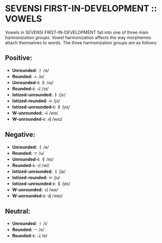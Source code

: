 #  SEVENSI FIRST-IN-DEVELOPMENT :: VOWELS  #

Vowels in SEVENSI FIRST-IN-DEVELOPMENT fall into one of three main *harmonization groups*.
Vowel harmonization affects the way morphemes attach themselves to words.
The three harmonization groups are as follows:

##  Positive:  ##

- **Unrounded:** ㅏ /ɑ/
- **Rounded:** ㅗ /ɒ/
- **Unrounded-i:** ㅐ /ʌɪ/
- **Rounded-i:** ㅚ /ɔɪ/
- **Iotized-unrounded:** ㅑ /jʌ/
- **Iotized-rounded:** ㅛ /jɔ/
- **Iotized-unrounded-i:** ㅒ /jʌɪ/
- **W-unrounded:** ㅘ /wɑ/
- **W-unrounded-i:** ㅙ /wʌɪ/

##  Negative:  ##

- **Unrounded:** ㅓ /ə/
- **Rounded:** ㅜ /u/
- **Unrounded-i:** ㅔ /eɪ/
- **Rounded-i:** ㅟ /wi/
- **Iotized-unrounded:** ㅕ /jə/
- **Iotized-rounded:** ㅠ /ju/
- **Iotized-unrounded-i:** ㅖ /jeɪ/
- **W-unrounded:** ㅝ /wə/
- **W-unrounded-i:** ㅞ /weɪ/

##  Neutral:  ##

- **Unrounded:** ㅣ /i/
- **Rounded:** ㅡ /o/
- **Rounded-i:** ㅢ /e/

